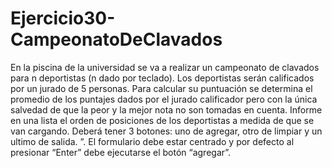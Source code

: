 # Ejercicio30-CampeonatoDeClavados
En la piscina de la universidad se va a realizar un campeonato de clavados para n deportistas (n dado por teclado). 
Los deportistas serán calificados por un jurado de 5 personas. Para calcular su puntuación se determina el promedio 
de los puntajes dados por el jurado calificador pero con la única salvedad de que la peor y la mejor nota no son 
tomadas en cuenta. Informe en una lista el orden de posiciones de los deportistas a medida de que se van cargando. 
Deberá tener 3 botones: uno de agregar, otro de limpiar y un ultimo de salida. ”. El formulario debe estar centrado 
y por defecto al presionar “Enter” debe ejecutarse el botón “agregar”.
